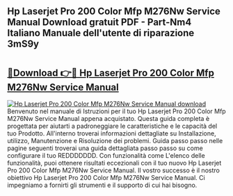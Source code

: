 ## Hp Laserjet Pro 200 Color Mfp M276Nw Service Manual Download gratuit PDF - Part-Nm4 Italiano Manuale dell'utente di riparazione 3mS9y

# <h2><a href="http://dfbnx78.blite.top/?on=Hp+Laserjet+Pro+200+Color+Mfp+M276Nw+Service+Manual">🔗Download 👉🔴 Hp Laserjet Pro 200 Color Mfp M276Nw Service Manual</a></h2>

[![Hp Laserjet Pro 200 Color Mfp M276Nw Service Manual download](https://i.imgur.com/lujVjoI.png)](http://dfbnx78.blite.top/?on=Hp+Laserjet+Pro+200+Color+Mfp+M276Nw+Service+Manual)
Benvenuto nel manuale di Istruzioni per il tuo Hp Laserjet Pro 200 Color Mfp M276Nw Service Manual appena acquistato. Questa guida completa è progettata per aiutarti a padroneggiare le caratteristiche e le capacità del tuo Prodotto. All'interno troverai informazioni dettagliate su Installazione, utilizzo, Manutenzione e Risoluzione dei problemi. Guida passo passo nelle pagine seguenti troverai una guida dettagliata passo passo su come configurare il tuo REDDDDDDD. Con funzionalità come L'elenco delle funzionalità, puoi ottenere risultati eccezionali con il tuo nuovo Hp Laserjet Pro 200 Color Mfp M276Nw Service Manual. Il vostro successo è il nostro obiettivo Hp Laserjet Pro 200 Color Mfp M276Nw Service Manual. Ci impegniamo a fornirti gli strumenti e il supporto di cui hai bisogno.
